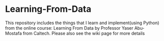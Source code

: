 # Learning-From-Data

This repository includes the things that I learn and implement(using Python) from the online course: Learning From Data by Professor Yaser Abu-Mostafa from Caltech.
Please also see the wiki page for more details
